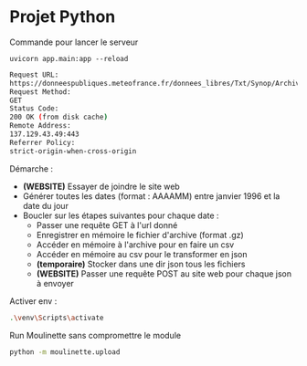 # Projet Python

Commande pour lancer le serveur

```
uvicorn app.main:app --reload
```

```bash
Request URL:
https://donneespubliques.meteofrance.fr/donnees_libres/Txt/Synop/Archive/synop.202403.csv.gz
Request Method:
GET
Status Code:
200 OK (from disk cache)
Remote Address:
137.129.43.49:443
Referrer Policy:
strict-origin-when-cross-origin
```

Démarche :

- **(WEBSITE)** Essayer de joindre le site web
- Générer toutes les dates (format : AAAAMM) entre janvier 1996 et la date du jour
- Boucler sur les étapes suivantes pour chaque date :
  - Passer une requête GET à l'url donné
  - Enregistrer en mémoire le fichier d'archive (format .gz)
  - Accéder en mémoire à l'archive pour en faire un csv
  - Accéder en mémoire au csv pour le transformer en json
  - **(temporaire)** Stocker dans une dir json tous les fichiers
  - **(WEBSITE)** Passer une requête POST au site web pour chaque json à envoyer

Activer env :

```bash
.\venv\Scripts\activate
```

Run Moulinette sans compromettre le module

```bash
python -m moulinette.upload
```
